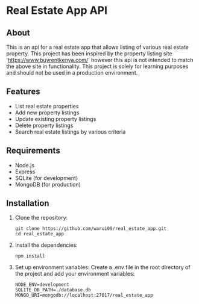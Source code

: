 # Real Estate App API

## About

This is an api for a real estate app that allows listing of various real estate
property.
This project has been inspired by the property listing site 'https://www.buyrentkenya.com/' however
this api is not intended to match the above site in functionality. This project is solely for
learning purposes and should not be used in a production environment.

## Features

- List real estate properties
- Add new property listings
- Update existing property listings
- Delete property listings
- Search real estate listings by various criteria

## Requirements

- Node.js
- Express
- SQLite (for development)
- MongoDB (for production)

## Installation

1. Clone the repository:
    ```
    git clone https://github.com/warui09/real_estate_app.git
    cd real_estate_app
    ```
2. Install the dependencies:
    ```
    npm install
    ```
3. Set up environment variables:
    Create a .env file in the root directory of the project and add your environment variables:
    ```
    NODE_ENV=development
    SQLITE_DB_PATH=./database.db
    MONGO_URI=mongodb://localhost:27017/real_estate_app
    ```
